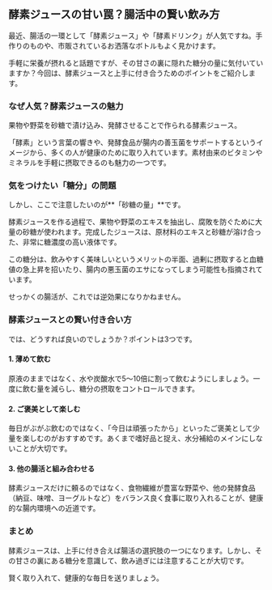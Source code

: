 ## 酵素ジュースの甘い罠？腸活中の賢い飲み方

最近、腸活の一環として「酵素ジュース」や「酵素ドリンク」が人気ですね。手作りのものや、市販されているお洒落なボトルもよく見かけます。

手軽に栄養が摂れると話題ですが、その甘さの裏に隠れた糖分の量に気付いていますか？今回は、酵素ジュースと上手に付き合うためのポイントをご紹介します。

### なぜ人気？酵素ジュースの魅力

果物や野菜を砂糖で漬け込み、発酵させることで作られる酵素ジュース。

「酵素」という言葉の響きや、発酵食品が腸内の善玉菌をサポートするというイメージから、多くの人が健康のために取り入れています。素材由来のビタミンやミネラルを手軽に摂取できるのも魅力の一つです。

### 気をつけたい「糖分」の問題

しかし、ここで注意したいのが**「砂糖の量」**です。

酵素ジュースを作る過程で、果物や野菜のエキスを抽出し、腐敗を防ぐために大量の砂糖が使われます。完成したジュースは、原材料のエキスと砂糖が溶け合った、非常に糖濃度の高い液体です。

この糖分は、飲みやすく美味しいというメリットの半面、過剰に摂取すると血糖値の急上昇を招いたり、腸内の悪玉菌のエサになってしまう可能性も指摘されています。

せっかくの腸活が、これでは逆効果になりかねません。

### 酵素ジュースとの賢い付き合い方

では、どうすれば良いのでしょうか？ポイントは3つです。

#### 1. 薄めて飲む
原液のままではなく、水や炭酸水で5〜10倍に割って飲むようにしましょう。一度に飲む量を減らし、糖分の摂取をコントロールできます。

#### 2. ご褒美として楽しむ
毎日がぶがぶ飲むのではなく、「今日は頑張ったから」といったご褒美として少量を楽しむのがおすすめです。あくまで嗜好品と捉え、水分補給のメインにしないことが大切です。

#### 3. 他の腸活と組み合わせる
酵素ジュースだけに頼るのではなく、食物繊維が豊富な野菜や、他の発酵食品（納豆、味噌、ヨーグルトなど）をバランス良く食事に取り入れることが、健康的な腸内環境への近道です。

### まとめ

酵素ジュースは、上手に付き合えば腸活の選択肢の一つになります。しかし、その甘さの裏にある糖分を意識して、飲み過ぎには注意することが大切です。

賢く取り入れて、健康的な毎日を送りましょう。
